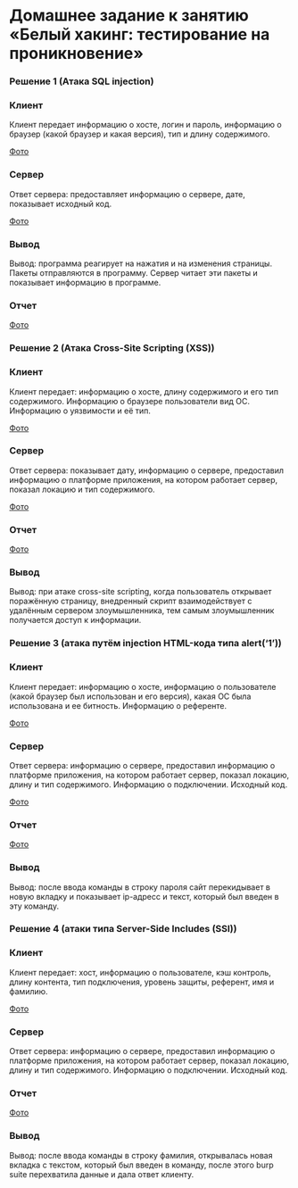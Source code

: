 # Домашнее задание к занятию «Белый хакинг: тестирование на проникновение»

### Решение 1 (Атака SQL injection) 
### Клиент
Клиент передает информацию о хосте, логин и пароль, информацию о браузер (какой браузер и какая версия), тип и длину содержимого.

[Фото](/2.jpg)

### Сервер
Ответ сервера: предоставляет информацию о сервере, дате, показывает исходный код.

[Фото](/1.jpg)

### Вывод

Вывод: программа реагирует на нажатия и на изменения страницы. Пакеты отправляются в программу. Сервер читает эти пакеты и показывает информацию в программе. 

### Отчет
[Фото](/3.png)

### Решение 2 (Атака Cross-Site Scripting (XSS))

### Клиент

Клиент передает: информацию о хосте, длину содержимого и его тип содержимого. Информацию о браузере пользователи вид OC. Информацию о уязвимости и её тип.

[Фото](/4.jpg)

### Сервер

Ответ сервера: показывает дату, информацию о сервере, предоставил информацию о платформе приложения, на котором работает сервер, показал локацию и тип содержимого.

[Фото](/5.jpg)

### Отчет

[Фото](/6.jpg)

### Вывод

Вывод: при атаке cross-site scripting, когда пользователь открывает поражённую страницу, внедренный скрипт взаимодействует с удалённым сервером злоумышленника, тем самым злоумышленник получается доступ к информации. 

### Решение 3 (атака путём injection HTML-кода типа alert(‘1’))

### Клиент

Клиент передает: информацию о хосте, информацию о пользователе (какой браузер был использован и его версия), какая ОС была использована и ее битность. Информацию о референте.

[Фото](/7.jpg)

### Сервер

Ответ сервера: информацию о сервере, предоставил информацию о платформе приложения, на котором работает сервер, показал локацию, длину и тип содержимого. Информацию о подключении. Исходный код.

[Фото](/8.jpg)

### Отчет

[Фото](/9.jpg)

### Вывод

Вывод: после ввода команды в строку пароля сайт перекидывает в новую вкладку и показывает ip-адресс и текст, который был введен в эту команду. 

### Решение 4 (атаки типа Server-Side Includes (SSI))

### Клиент

Клиент передает: хост, информацию о пользователе, кэш контроль, длину контента, тип подключения, уровень защиты, референт, имя и фамилию.

[Фото](/10.jpg)

### Сервер

Ответ сервера: информацию о сервере, предоставил информацию о платформе приложения, на котором работает сервер, показал локацию, длину и тип содержимого. Информацию о подключении. Исходный код.

### Отчет

[Фото](/11.jpg)

### Вывод

Вывод: после ввода команды в строку фамилия, открывалась новая вкладка с текстом, который был введен в команду, после этого burp suite перехватила данные и дала ответ клиенту.


